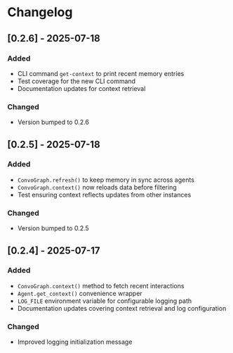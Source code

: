 # Changelog

## [0.2.6] - 2025-07-18
### Added
- CLI command `get-context` to print recent memory entries
- Test coverage for the new CLI command
- Documentation updates for context retrieval

### Changed
- Version bumped to 0.2.6

## [0.2.5] - 2025-07-18
### Added
- `ConvoGraph.refresh()` to keep memory in sync across agents
- `ConvoGraph.context()` now reloads data before filtering
- Test ensuring context reflects updates from other instances

### Changed
- Version bumped to 0.2.5

## [0.2.4] - 2025-07-17
### Added
- `ConvoGraph.context()` method to fetch recent interactions
- `Agent.get_context()` convenience wrapper
- `LOG_FILE` environment variable for configurable logging path
- Documentation updates covering context retrieval and log configuration

### Changed
- Improved logging initialization message

